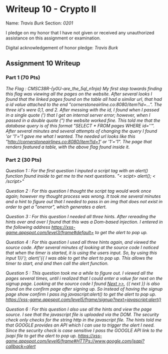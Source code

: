 Writeup 10 - Crypto II
=====

Name: *Travis Burk*
Section: *0201*

I pledge on my honor that I have not given or received any unauthorized assistance on this assignment or examination.

Digital acknowledgement of honor pledge: *Travis Burk*

## Assignment 10 Writeup

### Part 1 (70 Pts)
*The Flag : CMSC38R-{y0U-are_the_5ql_n1nja}*
*My first step towards finding this flag was viewing all the pages on the website. After several looks I found that the linked pages found on the table all had a similar url, that had a id value attached to the end "cornerstoneairline.co:8080/item?id=...". The three id's were 0,1, and 2. After messing with the id, I found when I passed in a single quote (') that I get an internal server error; however, when I passed in a double quote (") the website worked fine. This told me that the database query is of this format "SELECT * FROM pages WHERE id=''". After several minutes and several attempts of changing the query I found 'or '1'='1 gave me what I wanted. The needed url looks like this "http://cornerstoneairlines.co:8080/item?id=1' or '1'='1". The page that renders featured a table, with the above flag found inside it.*


### Part 2 (30 Pts)
*Question 1 : For the first question I inputed a script tag with an alert() function found inside to get me to the next questions. 
"< scipt> alert(); < /script>"*

*Question 2 : For this question I thought the script tag would work once again; however my thought process was wrong. It took me several minutes and a hint to figure out that I needed to pass in an img that does not exist in order to get a "onerror", which generates a alert.*

*Question 3 : For this question I needed all three hints. After rereading the hints over and over I found that this was a Dom-based injection. I entered in the following address https://xss-game.appspot.com/level3/frame#default= to get the alert to pop up.*

*Question 4 : For this question I used all three hints again, and viewed the source code. After several minutes of looking at the source code I noticed that when the timer is started, it is using the users input. So, by using this input 1}}'); alert('{{ I was able to get the alert to pop up. This allows the timer to start, end and then call the alert function.*

*Question 5 : This question took me a while to figure out. I viewed all the pages several times, until i realized that I could enter a value for next on the signup page. Looking at the source code I found <a href="{{ next }}">Next >></a>, {{ next }} is also found on the confirm page after signing up. So instead of having the signup page show confirm I pass ing javascript:alert() to get the alert to pop up. https://xss-game.appspot.com/level5/frame/signup?next=javascript:alert()*

*Question 6 : For this question I also use all the hints and view the page source. I see that the javascript file is uploaded via the DOM. The security check only checks for the string http in the javascript file. The hints told me that GOOGLE provides an API which I can use to trigger the alert I need. Since the security check is case sensitive I pass the GOOGLE API link to the jsapi file to get the alert to pop up.  https://xss-game.appspot.com/level6/frame#HTTPs://www.google.com/jsapi?callback=alert*